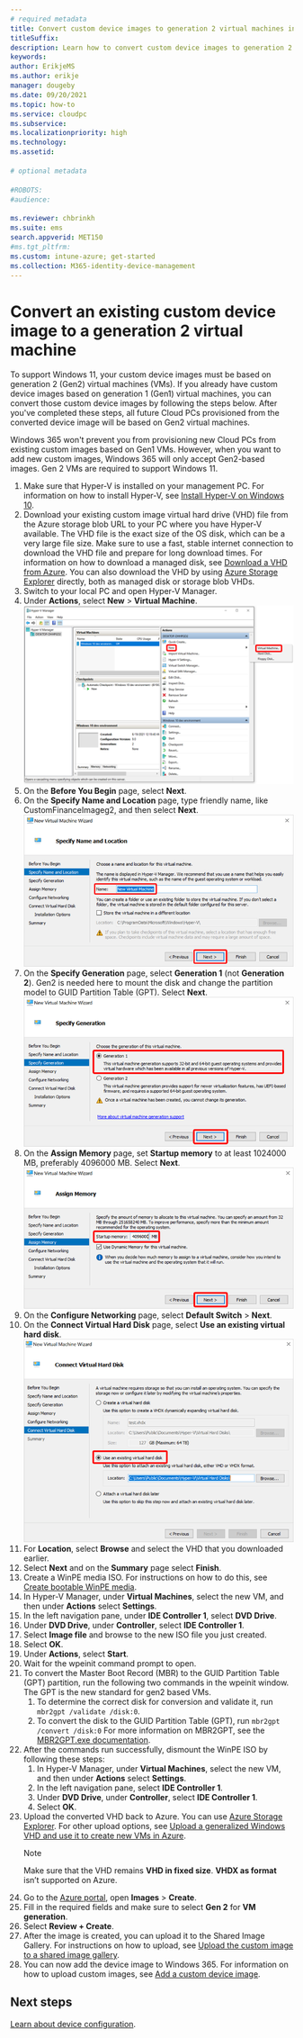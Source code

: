 ```yaml
---
# required metadata
title: Convert custom device images to generation 2 virtual machines in Windows 365
titleSuffix:
description: Learn how to convert custom device images to generation 2 virtual machines in Windows 365.
keywords:
author: ErikjeMS 
ms.author: erikje
manager: dougeby
ms.date: 09/20/2021
ms.topic: how-to
ms.service: cloudpc
ms.subservice:
ms.localizationpriority: high
ms.technology:
ms.assetid: 

# optional metadata

#ROBOTS:
#audience:

ms.reviewer: chbrinkh
ms.suite: ems
search.appverid: MET150
#ms.tgt_pltfrm:
ms.custom: intune-azure; get-started
ms.collection: M365-identity-device-management
---
```


# Convert an existing custom device image to a generation 2 virtual machine

To support Windows 11, your custom device images must be based on generation 2 (Gen2) virtual machines (VMs). If you already have custom device images based on generation 1 (Gen1) virtual machines, you can convert those custom device images by following the steps below. After you've completed these steps, all future Cloud PCs provisioned from the converted device image will be based on Gen2 virtual machines.

Windows 365 won't prevent you from provisioning new Cloud PCs from existing custom images based on Gen1 VMs. However, when you want to add new custom images, Windows 365 will only accept Gen2-based images. Gen 2 VMs are required to support Windows 11.

1. Make sure that Hyper-V is installed on your management PC. For information on how to install Hyper-V, see [Install Hyper-V on Windows 10](/virtualization/hyper-v-on-windows/quick-start/enable-hyper-v).
2. Download your existing custom image virtual hard drive (VHD) file from the Azure storage blob URL to your PC where you have Hyper-V available.
    The VHD file is the exact size of the OS disk, which can be a very large file size. Make sure to use a fast, stable internet connection to download the VHD file and prepare for long download times.
    For information on how to download a managed disk, see [Download a VHD from Azure](/azure/virtual-machines/windows/download-vhd#generate-download-url).
    You can also download the VHD by using [Azure Storage Explorer](https://azure.microsoft.com/features/storage-explorer/) directly, both as managed disk or storage blob VHDs.
3. Switch to your local PC and open Hyper-V Manager.
4. Under **Actions**, select **New** > **Virtual Machine**.
    ![Screenshot of Hyper-V create vm](./media/device-images-convert-gen2/create-vm.png)
5. On the **Before You Begin** page, select **Next**.
6. On the **Specify Name and Location** page, type friendly name, like CustomFinanceImageg2, and then select **Next**.
    ![Screenshot of Hyper-V specify name](./media/device-images-convert-gen2/specify-name.png)
7. On the **Specify Generation** page, select **Generation 1** (not **Generation 2**). Gen2 is needed here to mount the disk and change the partition model to GUID Partition Table (GPT). Select **Next**.
    ![Screenshot of Specify Generation page](./media/device-images-convert-gen2/specify-generation.png)
8. On the **Assign Memory** page, set **Startup memory** to at least 1024000 MB, preferably 4096000 MB. Select **Next**.
    ![Screenshot of Hyper-V assign memory](./media/device-images-convert-gen2/assign-memory.png)
9. On the **Configure Networking** page, select **Default Switch** > **Next**.
10. On the **Connect Virtual Hard Disk** page, select **Use an existing virtual hard disk**.
    ![Screenshot of connect virtual hard disk page](./media/device-images-convert-gen2/connect-virtual-hard-disk.png)
11. For **Location**, select **Browse** and select the VHD that you downloaded earlier.
12. Select **Next** and on the **Summary** page select **Finish**.
13. Create a WinPE media ISO. For instructions on how to do this, see [Create bootable WinPE media](/windows-hardware/manufacture/desktop/winpe-create-usb-bootable-drive).
14. In Hyper-V Manager, under **Virtual Machines**, select the new VM, and then under **Actions** select **Settings**.
15. In the left navigation pane, under **IDE Controller 1**, select **DVD Drive**.
16. Under **DVD Drive**, under **Controller**, select **IDE Controller 1**.
17. Select **Image file** and browse to the new ISO file you just created.
18. Select **OK**.
19. Under **Actions**, select **Start**.
20. Wait for the wpeinit command prompt to open.
21. To convert the Master Boot Record (MBR) to the GUID Partition Table (GPT) partition, run the following two commands in the wpeinit window. The GPT is the new standard for gen2 based VMs.
    1. To determine the correct disk for conversion and validate it, run ````mbr2gpt /validate /disk:0````.
    2. To convert the disk to the GUID Partition Table (GPT), run ````mbr2gpt /convert /disk:0````
    For more information on MBR2GPT, see the [MBR2GPT.exe documentation](/windows/deployment/mbr-to-gpt).
22. After the commands run successfully, dismount the WinPE ISO by following these steps:
    1. In Hyper-V Manager, under **Virtual Machines**, select the new VM, and then under **Actions** select **Settings**.
    2. In the left navigation pane, select **IDE Controller 1**.
    3. Under **DVD Drive**, under **Controller**, select **IDE Controller 1**.
    4. Select **OK**.
23. Upload the converted VHD back to Azure. You can use [Azure Storage Explorer](https://azure.microsoft.com/features/storage-explorer/). For other upload options, see [Upload a generalized Windows VHD and use it to create new VMs in Azure](/azure/virtual-machines/windows/upload-generalized-managed).
    > [!Note]
    > Make sure that the VHD remains **VHD in fixed size**. **VHDX as format** isn’t supported on Azure.
24. Go to the [Azure portal](https://portal.azure.com), open **Images** > **Create**.
25. Fill in the required fields and make sure to select **Gen 2** for **VM generation**.
26. Select **Review + Create**.
27. After the image is created, you can upload it to the Shared Image Gallery. For instructions on how to upload, see [Upload the custom image to a shared image gallery](/azure/lab-services/upload-custom-image-shared-image-gallery#upload-the-custom-image-to-a-shared-image-gallery).
28. You can now add the device image to Windows 365. For information on how to upload custom images, see [Add a custom device image](add-device-images.md#add-a-custom-device-image).

<!-- ########################## -->
## Next steps

[Learn about device configuration](device-configuration.md).
